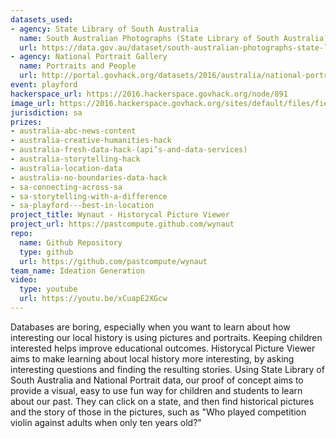```yaml
---
datasets_used:
- agency: State Library of South Australia
  name: South Australian Photographs (State Library of South Australia)
  url: https://data.gov.au/dataset/south-australian-photographs-state-library-of-south-australia
- agency: National Portrait Gallery
  name: Portraits and People
  url: http://portal.govhack.org/datasets/2016/australia/national-portrait-gallery/portraits-and-people.html
event: playford
hackerspace_url: https://2016.hackerspace.govhack.org/node/891
image_url: https://2016.hackerspace.govhack.org/sites/default/files/field/image/capture_1.png
jurisdiction: sa
prizes:
- australia-abc-news-content
- australia-creative-humanities-hack
- australia-fresh-data-hack-(api’s-and-data-services)
- australia-storytelling-hack
- australia-location-data
- australia-no-boundaries-data-hack
- sa-connecting-across-sa
- sa-storytelling-with-a-difference
- sa-playford---best-in-location
project_title: Wynaut - Historycal Picture Viewer
project_url: https://pastcompute.github.com/wynaut
repo:
  name: Github Repository
  type: github
  url: https://github.com/pastcompute/wynaut
team_name: Ideation Generation
video:
  type: youtube
  url: https://youtu.be/xCuapE2XGcw
---
```


Databases are boring, especially when you want to learn about how interesting our local history is using pictures and portraits.
Keeping children interested helps improve educational outcomes.
Historycal Picture Viewer aims to make learning about local history more interesting, by asking interesting questions and finding the resulting stories.
Using State Library of South Australia and National Portrait data, our proof of concept aims to provide a visual, easy to use fun way for children and students to learn about our past.
They can click on a state, and then find historical pictures and the story of those in the pictures, such as "Who played competition violin against adults when only ten years old?"